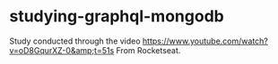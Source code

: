# studying-graphql-mongodb
 Study conducted through the video https://www.youtube.com/watch?v=oD8GqurXZ-0&amp;t=51s From Rocketseat.
